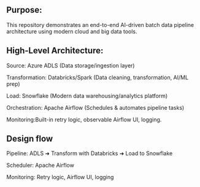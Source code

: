## Purpose:
This repository demonstrates an end-to-end AI-driven batch data pipeline architecture using modern cloud and big data tools.

## High-Level Architecture:
Source: Azure ADLS (Data storage/ingestion layer)

Transformation: Databricks/Spark (Data cleaning, transformation, AI/ML prep)

Load: Snowflake (Modern data warehousing/analytics platform)

Orchestration: Apache Airflow (Schedules & automates pipeline tasks)

Monitoring:Built-in retry logic, observable Airflow UI, logging.

## Design flow
Pipeline: ADLS ➜ Transform with Databricks ➜ Load to Snowflake

Scheduler: Apache Airflow

Monitoring: Retry logic, Airflow UI, logging
